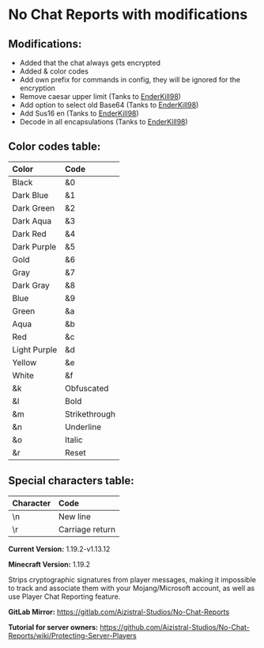 # No Chat Reports with modifications

## Modifications:
- Added that the chat always gets encrypted
- Added & color codes
- Add own prefix for commands in config, they will be ignored for the encryption
- Remove caesar upper limit (Tanks to [EnderKill98](https://github.com/EnderKill98))
- Add option to select old Base64 (Tanks to [EnderKill98](https://github.com/EnderKill98))
- Add Sus16 en (Tanks to [EnderKill98](https://github.com/EnderKill98))
- Decode in all encapsulations (Tanks to [EnderKill98](https://github.com/EnderKill98))


## Color codes table:
| Color | Code |
|:------|:-----|
| Black | &0 |
| Dark Blue | &1 |
| Dark Green | &2 |
| Dark Aqua | &3 |
| Dark Red | &4 |
| Dark Purple | &5 |
| Gold | &6 |
| Gray | &7 |
| Dark Gray | &8 |
| Blue | &9 |
| Green | &a |
| Aqua | &b |
| Red | &c |
| Light Purple | &d |
| Yellow | &e |
| White | &f |
| &k | Obfuscated |
| &l | Bold |
| &m | Strikethrough |
| &n | Underline |
| &o | Italic |
| &r | Reset |

## Special characters table:
| Character | Code |
|:----------|:----|
| \n        | New line |
| \r        | Carriage return |

**Current Version:** 1.19.2-v1.13.12

**Minecraft Version:** 1.19.2

Strips cryptographic signatures from player messages, making it impossible to track and associate them with your Mojang/Microsoft account, as well as use Player Chat Reporting feature.

**GitLab Mirror:** https://gitlab.com/Aizistral-Studios/No-Chat-Reports

**Tutorial for server owners:** https://github.com/Aizistral-Studios/No-Chat-Reports/wiki/Protecting-Server-Players
